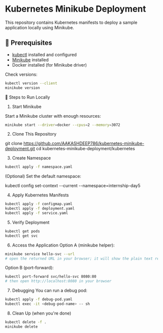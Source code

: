 # Kubernetes Minikube Deployment

This repository contains Kubernetes manifests to deploy a sample application locally using Minikube.

## 📝 Prerequisites
- [kubectl](https://kubernetes.io/docs/tasks/tools/) installed and configured  
- [Minikube](https://minikube.sigs.k8s.io/docs/start/) installed  
- Docker installed (for Minikube driver)  

Check versions:
```bash
kubectl version --client
minikube version
```
🚀 Steps to Run Locally
1. Start Minikube

Start a Minikube cluster with enough resources:
```bash
minikube start --driver=docker --cpus=2 --memory=3072
```
2. Clone This Repository

git clone https://github.com/AAKASHDEEP786/kubernetes-minikube-deployment.git
cd kubernetes-minikube-deployment/kubernetes

3. Create Namespace
```bash
kubectl apply -f namespace.yaml
```

(Optional) Set the default namespace:

kubectl config set-context --current --namespace=internship-day5

4. Apply Kubernetes Manifests
```bash
kubectl apply -f configmap.yaml
kubectl apply -f deployment.yaml
kubectl apply -f service.yaml
```
5. Verify Deployment
```bash
kubectl get pods
kubectl get svc
```
6. Access the Application
Option A (minikube helper):
```bash
minikube service hello-svc --url
# open the returned URL in your browser; it will show the plain text response
```
Option B (port-forward):
```bash
kubectl port-forward svc/hello-svc 8080:80
# then open http://localhost:8080 in your browser
```
7. Debugging
You can run a debug pod:
```bash
kubectl apply -f debug-pod.yaml
kubectl exec -it <debug-pod-name> -- sh
```
8. Clean Up (when you're done)
```bash
kubectl delete -f .
minikube delete
```